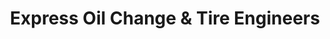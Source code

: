 ---
title: "Express Oil Change & Tire Engineers"
url: /chattanooga/express-oil-change-und-tire-engineers/
shop: Reifen
---